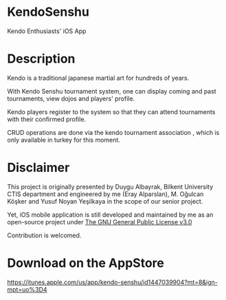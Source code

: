 # KendoSenshu
Kendo Enthusiasts' iOS App

# Description

Kendo is a traditional japanese martial art for hundreds of years. 

With Kendo Senshu tournament system, one can display coming and past tournaments, view dojos and players' profile.

Kendo players register to the system so that they can attend tournaments with their confirmed profile.

CRUD operations are done via the kendo tournament association , which is only available in turkey for this moment.


# Disclaimer

This project is originally presented by Duygu Albayrak, Bilkent University CTIS department and engineered by me (Eray Alparslan),
M. Oğulcan Köşker and Yusuf Noyan Yeşilkaya in the scope of our senior project.

Yet, iOS mobile application is still developed and maintained by me as an open-source project under <a href="https://www.gnu.org/licenses/gpl-3.0.en.html" target="_blank">The GNU General Public License v3.0</a>


Contribution is welcomed.


# Download on the AppStore

https://itunes.apple.com/us/app/kendo-senshu/id1447039904?mt=8&ign-mpt=uo%3D4
